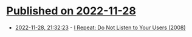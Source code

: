 # [Published on 2022-11-28](index.md)

* [2022-11-28, 21:32:23](https://lobste.rs/s/lkvnx6/i_repeat_do_not_listen_your_users_2008) - [I Repeat: Do Not Listen to Your Users (2008)](https://blog.codinghorror.com/i-repeat-do-not-listen-to-your-users/)

